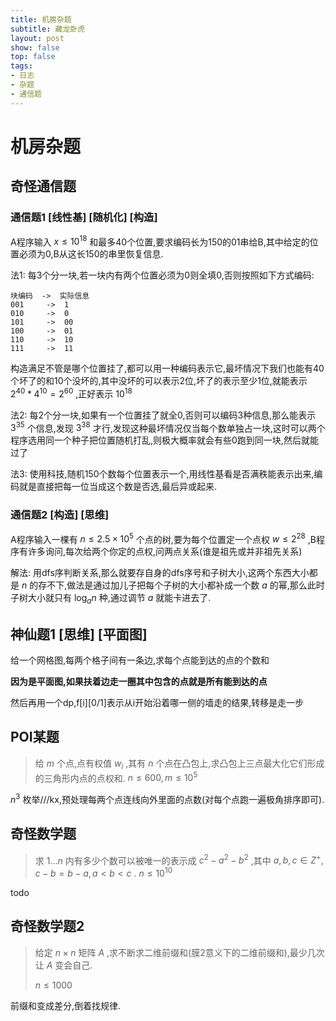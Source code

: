 ```yaml
---
title: 机房杂题
subtitle: 藏龙卧虎
layout: post
show: false
top: false
tags: 
- 日志
- 杂题
- 通信题
---
```


# 机房杂题

## 奇怪通信题

### 通信题1 [线性基] [随机化] [构造]

A程序输入 $x\le 10^18$ 和最多40个位置,要求编码长为150的01串给B,其中给定的位置必须为0,B从这长150的串里恢复信息.

法1: 每3个分一块,若一块内有两个位置必须为0则全填0,否则按照如下方式编码:

```
块编码  ->  实际信息
001     ->  1
010     ->  0
101     ->  00
100     ->  01
110     ->  10
111     ->  11
```

构造满足不管是哪个位置挂了,都可以用一种编码表示它,最坏情况下我们也能有40个坏了的和10个没坏的,其中没坏的可以表示2位,坏了的表示至少1位,就能表示 $2^40*4^10=2^60$ ,正好表示 $10^18$ 

法2: 每2个分一块,如果有一个位置挂了就全0,否则可以编码3种信息,那么能表示 $3^35$ 个信息,发现 $3^38$ 才行,发现这种最坏情况仅当每个数单独占一块,这时可以两个程序选用同一个种子把位置随机打乱,则极大概率就会有些0跑到同一块,然后就能过了

法3: 使用科技,随机150个数每个位置表示一个,用线性基看是否满秩能表示出来,编码就是直接把每一位当成这个数是否选,最后异或起来.

### 通信题2 [构造] [思维]

A程序输入一棵有 $n\le 2.5\times 10^5$ 个点的树,要为每个位置定一个点权 $w\le 2^28$ ,B程序有许多询问,每次给两个你定的点权,问两点关系(谁是祖先或并非祖先关系)

解法: 用dfs序判断关系,那么就要存自身的dfs序号和子树大小,这两个东西大小都是 $n$ 的存不下,做法是通过加儿子把每个子树的大小都补成一个数 $a$ 的幂,那么此时子树大小就只有 $\log_a{n}$ 种,通过调节 $a$ 就能卡进去了.

## 神仙题1 [思维] [平面图]

给一个网格图,每两个格子间有一条边,求每个点能到达的点的个数和

**因为是平面图,如果扶着边走一圈其中包含的点就是所有能到达的点**

然后再用一个dp,f[i][0/1]表示从i开始沿着哪一侧的墙走的结果,转移是走一步

## POI某题

> 给 $m$ 个点,点有权值 $w_i$ ,其有 $n$ 个点在凸包上,求凸包上三点最大化它们形成的三角形内点的点权和.
> $n\le 600,m\le 10^5$

$n^3$ 枚举///kx,预处理每两个点连线向外里面的点数(对每个点跑一遍极角排序即可).

## 奇怪数学题

> 求 $1\ldots n$ 内有多少个数可以被唯一的表示成 $c^2-a^2-b^2$ ,其中 $a,b,c\in Z^+,c-b=b-a,a<b<c$ .
> $n\le 10^10$

todo

## 奇怪数学题2

> 给定 $n\times n$ 矩阵 $A$ ,求不断求二维前缀和(膜2意义下的二维前缀和),最少几次让 $A$ 变会自己.
> 
> $n\le 1000$ 

前缀和变成差分,倒着找规律.
